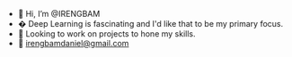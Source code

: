 - 👋 Hi, I’m @IRENGBAM
- �  Deep Learning is fascinating and I'd like that to be my primary focus.
- 💞 Looking to work on projects to hone my skills. 
- 📧 irengbamdaniel@gmail.com

<!---
IRENGBAM/IRENGBAM is a ✨ special ✨ repository because its `README.md` (this file) appears on your GitHub profile.
You can click the Preview link to take a look at your changes.
--->
